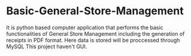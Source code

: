 # Basic-General-Store-Management
It is python based computer application that performs the basic functionalities of General Store Management including the generation of receipts in PDF format.
Here data is stored will be proccessed through MySQL
This project haven't GUI.
